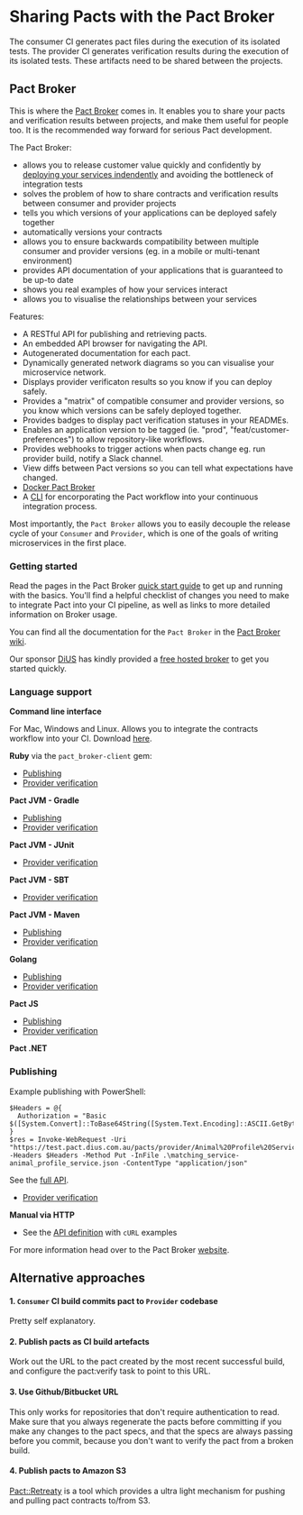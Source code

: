 # Sharing Pacts with the Pact Broker

The consumer CI generates pact files during the execution of its isolated tests. The provider CI generates verification results during the execution of its isolated tests. These artifacts need to be shared between the projects.

## Pact Broker

This is where the [Pact Broker](https://github.com/pact-foundation/pact_broker) comes in. It enables you to share your pacts and verification results between projects, and make them useful for people too. It is the recommended way forward for serious Pact development.

The Pact Broker:

* allows you to release customer value quickly and confidently by [deploying your services indendently](http://techblog.realestate.com.au/enter-the-pact-matrix-or-how-to-decouple-the-release-cycles-of-your-microservices/) and avoiding the bottleneck of integration tests
* solves the problem of how to share contracts and verification results between consumer and provider projects
* tells you which versions of your applications can be deployed safely together
* automatically versions your contracts
* allows you to ensure backwards compatibility between multiple consumer and provider versions \(eg. in a mobile or multi-tenant environment\)
* provides API documentation of your applications that is guaranteed to be up-to date
* shows you real examples of how your services interact
* allows you to visualise the relationships between your services

Features:

* A RESTful API for publishing and retrieving pacts.
* An embedded API browser for navigating the API.
* Autogenerated documentation for each pact.
* Dynamically generated network diagrams so you can visualise your microservice network.
* Displays provider verificaton results so you know if you can deploy safely.
* Provides a "matrix" of compatible consumer and provider versions, so you know which versions can be safely deployed together.
* Provides badges to display pact verification statuses in your READMEs.
* Enables an application version to be tagged \(ie. "prod", "feat/customer-preferences"\) to allow repository-like workflows.
* Provides webhooks to trigger actions when pacts change eg. run provider build, notify a Slack channel.
* View diffs between Pact versions so you can tell what expectations have changed.
* [Docker Pact Broker](https://hub.docker.com/r/dius/pact-broker)
* A [CLI](https://github.com/pact-foundation/pact-ruby-standalone/releases) for encorporating the Pact workflow into your continuous integration process.

Most importantly, the `Pact Broker` allows you to easily decouple the release cycle of your `Consumer` and `Provider`, which is one of the goals of writing microservices in the first place.

### Getting started

Read the pages in the Pact Broker [quick start guide](https://github.com/pact-foundation/pact_broker/wiki#quick-start-guide) to get up and running with the basics. You'll find a helpful checklist of changes you need to make to integrate Pact into your CI pipeline, as well as links to more detailed information on Broker usage.

You can find all the documentation for the `Pact Broker` in the [Pact Broker wiki](https://github.com/pact-foundation/pact_broker/wiki).

Our sponsor [DiUS](https://www.dius.com.au) has kindly provided a [free hosted broker](https://pact.dius.com.au) to get you started quickly.

### Language support

**Command line interface**

For Mac, Windows and Linux. Allows you to integrate the contracts workflow into your CI. Download [here](https://github.com/pact-foundation/pact-ruby-standalone/releases).

**Ruby** via the `pact_broker-client` gem:

* [Publishing](https://github.com/pact-foundation/pact_broker-client#consumer)
* [Provider verification](https://github.com/pact-foundation/pact_broker-client#provider)

**Pact JVM - Gradle**

* [Publishing ](https://github.com/DiUS/pact-jvm/tree/master/pact-jvm-provider-gradle#publishing-pact-files-to-a-pact-broker-version-227)
* [Provider verification](https://github.com/DiUS/pact-jvm/tree/master/pact-jvm-provider-gradle#verifying-pact-files-from-a-pact-broker-version-311231)

**Pact JVM - JUnit**

* [Provider verification](https://github.com/DiUS/pact-jvm/tree/master/pact-jvm-provider-junit#download-pacts-from-a-pact-broker)

**Pact JVM - SBT**

* [Provider verification](https://github.com/DiUS/pact-jvm/tree/master/pact-jvm-provider-sbt#verifying-pact-files-from-a-pact-broker)

**Pact JVM - Maven**

* [Publishing](https://github.com/DiUS/pact-jvm/tree/master/pact-jvm-provider-maven#publishing-pact-files-to-a-pact-broker-version-320)
* [Provider verification](https://github.com/DiUS/pact-jvm/tree/master/pact-jvm-provider-maven#verifying-pact-files-from-a-pact-broker-version-311231)

**Golang**

* [Publishing](https://github.com/pact-foundation/pact-go/#publishing-pacts-to-a-broker-and-tagging-pacts)
* [Provider verification](https://github.com/pact-foundation/pact-go/#provider)

**Pact JS**

* [Publishing](https://github.com/pact-foundation/pact-js/#publishing-pacts-to-a-broker)
* [Provider verification](https://github.com/pact-foundation/pact-js/#provider-api-testing)

**Pact .NET**

### Publishing

Example publishing with PowerShell:

```text
$Headers = @{
  Authorization = "Basic $([System.Convert]::ToBase64String([System.Text.Encoding]::ASCII.GetBytes("dXfltyFMgNOFZAxr8io9wJ37iUpY42M:O5AIZWxelWbLvqMd8PkAVycBJh2Psyg1")))"
}
$res = Invoke-WebRequest -Uri "https://test.pact.dius.com.au/pacts/provider/Animal%20Profile%20Service/consumer/Matching%20Service/version/1.0.0" -Headers $Headers -Method Put -InFile .\matching_service-animal_profile_service.json -ContentType "application/json"
```

See the [full API](https://github.com/pact-foundation/pact_broker/wiki/Publishing-and-retrieving-pacts).

* [Provider verification](https://github.com/SEEK-Jobs/pact-net#service-provider)

**Manual via HTTP**

* See the [API definition](https://github.com/pact-foundation/pact_broker/wiki/Publishing-and-retrieving-pacts) with `cURL` examples

For more information head over to the Pact Broker [website](https://github.com/pact-foundation/pact_broker).

## Alternative approaches

#### 1. `Consumer` CI build commits pact to `Provider` codebase

Pretty self explanatory.

#### 2. Publish pacts as CI build artefacts

Work out the URL to the pact created by the most recent successful build, and configure the pact:verify task to point to this URL.

#### 3. Use Github/Bitbucket URL

This only works for repositories that don't require authentication to read. Make sure that you always regenerate the pacts before committing if you make any changes to the pact specs, and that the specs are always passing before you commit, because you don't want to verify the pact from a broken build.

#### 4. Publish pacts to Amazon S3

[Pact::Retreaty](https://github.com/fairfaxmedia/pact-retreaty) is a tool which provides a ultra light mechanism for pushing and pulling pact contracts to/from S3.

